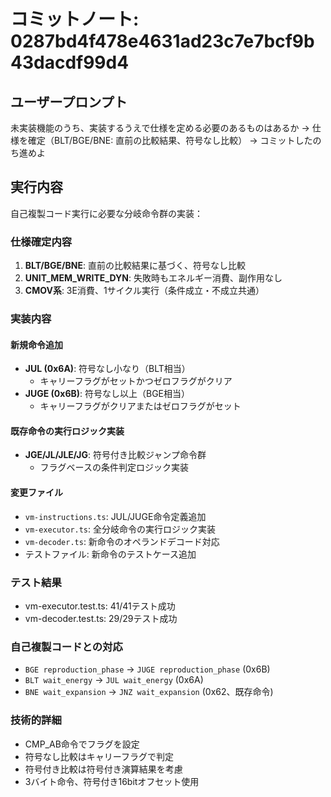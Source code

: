 # コミットノート: 0287bd4f478e4631ad23c7e7bcf9b43dacdf99d4

## ユーザープロンプト

未実装機能のうち、実装するうえで仕様を定める必要のあるものはあるか
→ 仕様を確定（BLT/BGE/BNE: 直前の比較結果、符号なし比較）
→ コミットしたのち進めよ

## 実行内容

自己複製コード実行に必要な分岐命令群の実装：

### 仕様確定内容
1. **BLT/BGE/BNE**: 直前の比較結果に基づく、符号なし比較
2. **UNIT_MEM_WRITE_DYN**: 失敗時もエネルギー消費、副作用なし
3. **CMOV系**: 3E消費、1サイクル実行（条件成立・不成立共通）

### 実装内容

#### 新規命令追加
- **JUL (0x6A)**: 符号なし小なり（BLT相当）
  - キャリーフラグがセットかつゼロフラグがクリア
- **JUGE (0x6B)**: 符号なし以上（BGE相当）
  - キャリーフラグがクリアまたはゼロフラグがセット

#### 既存命令の実行ロジック実装
- **JGE/JL/JLE/JG**: 符号付き比較ジャンプ命令群
  - フラグベースの条件判定ロジック実装

#### 変更ファイル
- `vm-instructions.ts`: JUL/JUGE命令定義追加
- `vm-executor.ts`: 全分岐命令の実行ロジック実装
- `vm-decoder.ts`: 新命令のオペランドデコード対応
- テストファイル: 新命令のテストケース追加

### テスト結果
- vm-executor.test.ts: 41/41テスト成功
- vm-decoder.test.ts: 29/29テスト成功

### 自己複製コードとの対応
- `BGE reproduction_phase` → `JUGE reproduction_phase` (0x6B)
- `BLT wait_energy` → `JUL wait_energy` (0x6A)
- `BNE wait_expansion` → `JNZ wait_expansion` (0x62、既存命令)

### 技術的詳細
- CMP_AB命令でフラグを設定
- 符号なし比較はキャリーフラグで判定
- 符号付き比較は符号付き演算結果を考慮
- 3バイト命令、符号付き16bitオフセット使用